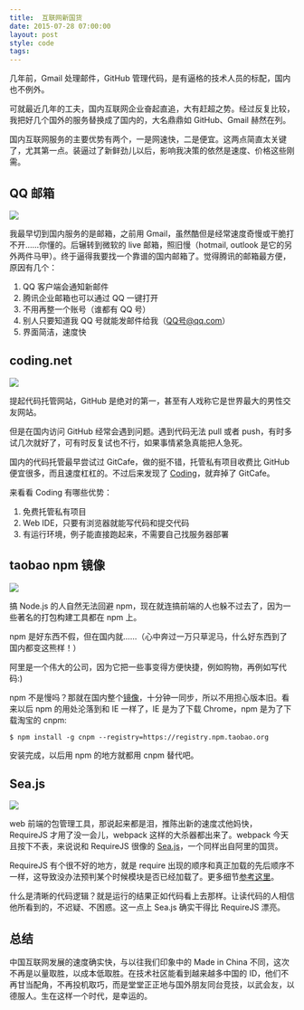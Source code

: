 ```yaml
---
title:  互联网新国货
date: 2015-07-28 07:00:00
layout: post
style: code
tags:
---
```


几年前，Gmail 处理邮件，GitHub 管理代码，是有逼格的技术人员的标配，国内也不例外。

可就最近几年的工夫，国内互联网企业奋起直追，大有赶超之势。经过反复比较，我把好几个国外的服务替换成了国内的，大名鼎鼎如 GitHub、Gmail 赫然在列。

国内互联网服务的主要优势有两个，一是网速快，二是便宜。这两点简直太关键了，尤其第一点。装逼过了新鲜劲儿以后，影响我决策的依然是速度、价格这些刚需。

## QQ 邮箱

![](/img/2015/internet-chinese-goods_qqmail.png)

我最早切到国内服务的是邮箱，之前用 Gmail，虽然酷但是经常速度奇慢或干脆打不开……你懂的。后辗转到微软的 live 邮箱，照旧慢（hotmail, outlook 是它的另外两件马甲）。终于逼得我要找一个靠谱的国内邮箱了。觉得腾讯的邮箱最方便，原因有几个：
1. QQ 客户端会通知新邮件
2. 腾讯企业邮箱也可以通过 QQ 一键打开
3. 不用再整一个账号（谁都有 QQ 号）
4. 别人只要知道我 QQ 号就能发邮件给我（QQ号@qq.com）
5. 界面简洁，速度快

## coding.net

![](/img/2015/internet-chinese-goods_coding-net.png)

提起代码托管网站，GitHub 是绝对的第一，甚至有人戏称它是世界最大的男性交友网站。

但是在国内访问 GitHub 经常会遇到问题。遇到代码无法 pull 或者 push，有时多试几次就好了，可有时反复试也不行，如果事情紧急真能把人急死。

国内的代码托管最早尝试过 GitCafe，做的挺不错，托管私有项目收费比 GitHub 便宜很多，而且速度杠杠的。不过后来发现了 [Coding](https://coding.net)，就弃掉了 GitCafe。


来看看 Coding 有哪些优势：

1. 免费托管私有项目
2. Web IDE，只要有浏览器就能写代码和提交代码
3. 有运行环境，例子能直接跑起来，不需要自己找服务器部署

## taobao npm 镜像

![](/img/2015/internet-chinese-goods_taobao-npm.jpg)

搞 Node.js 的人自然无法回避 npm，现在就连搞前端的人也躲不过去了，因为一些著名的打包构建工具都在 npm 上。

npm 是好东西不假，但在国内就……（心中奔过一万只草泥马，什么好东西到了国内都变这熊样！）

阿里是一个伟大的公司，因为它把一些事变得方便快捷，例如购物，再例如写代码:) 

npm 不是慢吗？那就在国内整个[镜像](http://npm.taobao.org/)，十分钟一同步，所以不用担心版本旧。看来以后 npm 的用处沦落到和 IE 一样了，IE 是为了下载 Chrome，npm 是为了下载淘宝的 cnpm:
    
    $ npm install -g cnpm --registry=https://registry.npm.taobao.org

安装完成，以后用 npm 的地方就都用 cnpm 替代吧。

## Sea.js

![](/img/2015/internet-chinese-goods_seajs.png)

web 前端的包管理工具，那说起来都是泪，推陈出新的速度忒他妈快，RequireJS 才用了没一会儿，webpack 这样的大杀器都出来了。webpack 今天且按下不表，来说说和 RequireJS 很像的 [Sea.js](http://seajs.org/)，一个同样出自阿里的国货。

RequireJS 有个很不好的地方，就是 require 出现的顺序和真正加载的先后顺序不一样，这导致没办法预判某个时候模块是否已经加载了。更多细节[参考这里](http://www.zhihu.com/question/20342350)。

什么是清晰的代码逻辑？就是运行的结果正如代码看上去那样。让读代码的人相信他所看到的，不迟疑、不困惑。这一点上 Sea.js 确实干得比 RequireJS 漂亮。

## 总结

中国互联网发展的速度确实快，与以往我们印象中的 Made in China 不同，这次不再是以量取胜，以成本低取胜。在技术社区能看到越来越多中国的 ID，他们不再甘当配角，不再投机取巧，而是堂堂正正地与国外朋友同台竞技，以武会友，以德服人。生在这样一个时代，是幸运的。
